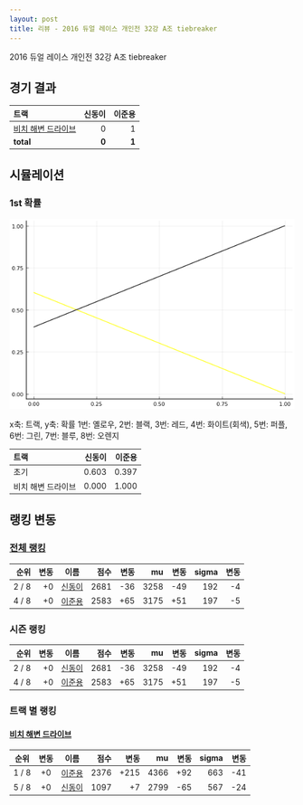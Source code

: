 ```yaml
---
layout: post
title: 리뷰 - 2016 듀얼 레이스 개인전 32강 A조 tiebreaker
---
```


2016 듀얼 레이스 개인전 32강 A조 tiebreaker


## 경기 결과

| 트랙 | 신동이 | 이준용 |
|:---|---:|---:|
| [비치 해변 드라이브](../haebyun) | 0 | 1 |
| __total__ |__0__ |__1__ |



## 시뮬레이션


### 1st 확률


![](../images/s2016-1-1-1-t-1st.png)

x축: 트랙, y축: 확률
1번: 옐로우, 2번: 블랙, 3번: 레드, 4번: 화이트(회색), 5번: 퍼플, 6번: 그린, 7번: 블루, 8번: 오렌지

| 트랙 | 신동이 | 이준용 |
|:---|---:|---:|
| 초기 | 0.603 | 0.397 |
| 비치 해변 드라이브 | 0.000 | 1.000 |


## 랭킹 변동


### [전체 랭킹](../singles-full)

| 순위 | 변동 | 이름 | 점수 | 변동 | mu | 변동 | sigma | 변동 |
|---:|---:|:---:|---:|---:|---:|---:|---:|---:|
| 2 / 8 | +0 | [신동이](../shindongi) | 2681 | -36 | 3258 | -49 | 192 | -4 |
| 4 / 8 | +0 | [이준용](../ijunyong) | 2583 | +65 | 3175 | +51 | 197 | -5 |

### 시즌 랭킹

| 순위 | 변동 | 이름 | 점수 | 변동 | mu | 변동 | sigma | 변동 |
|---:|---:|:---:|---:|---:|---:|---:|---:|---:|
| 2 / 8 | +0 | [신동이](../shindongi) | 2681 | -36 | 3258 | -49 | 192 | -4 |
| 4 / 8 | +0 | [이준용](../ijunyong) | 2583 | +65 | 3175 | +51 | 197 | -5 |

### 트랙 별 랭킹


#### [비치 해변 드라이브](../haebyun)

| 순위 | 변동 | 이름 | 점수 | 변동 | mu | 변동 | sigma | 변동 |
|:---:|:---:|:---:|---:|---:|---:|---:|---:|---:|
| 1 / 8 | +0 | [이준용](../ijunyong) | 2376 | +215 | 4366 | +92 | 663 | -41 |
| 5 / 8 | +0 | [신동이](../shindongi) | 1097 | +7 | 2799 | -65 | 567 | -24 |
